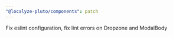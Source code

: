 ```yaml
---
"@localyze-pluto/components": patch
---
```


Fix eslint configuration, fix lint errors on Dropzone and ModalBody
